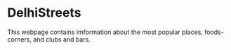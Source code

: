 # DelhiStreets

This webpage contains imformation about the most popular places, foods-corners, and clubs and bars.

